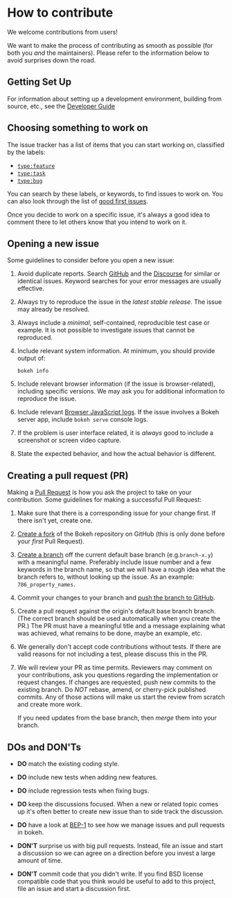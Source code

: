 # How to contribute

We welcome contributions from users!

We want to make the process of contributing as smooth as possible (for both you *and*
the maintainers). Please refer to the information below to avoid surprises down the
road.

## Getting Set Up

For information about setting up a development environment, building from source, etc.,
see the [Developer Guide](https://docs.bokeh.org/en/latest/docs/dev_guide.html)

## Choosing something to work on

The issue tracker has a list of items that you can start working on, classified by the
labels:

* [`type:feature`](https://github.com/bokeh/bokeh/labels/type:%20feature)
* [`type:task`](https://github.com/bokeh/bokeh/labels/type:%20task)
* [`type:bug`](https://github.com/bokeh/bokeh/labels/type:%20bug)

You can search by these labels, or keywords, to find issues to work on. You can also look
through the list of [good first issues](https://github.com/bokeh/bokeh/issues?q=is%3Aopen+is%3Aissue+label%3A%22good+first+issue%22).

Once you decide to work on a specific issue, it's always a good idea to comment there
to let others know that you intend to work on it.

## Opening a new issue

Some guidelines to consider before you open a new issue:

1. Avoid duplicate reports. Search [GitHub](https://github.com/bokeh/bokeh/issues) and
   the [Discourse](https://discourse.bokeh.org) for similar or identical issues. Keyword
   searches for your error messages are usually effective.

2. Always try to reproduce the issue in the *latest stable release*. The issue may already
   be resolved.

3. Always include a *minimal*, self-contained, reproducible test case or example. It is not
   possible to investigate issues that cannot be reproduced.

4. Include relevant system information. At minimum, you should provide output of:

      `bokeh info`

5. Include relevant browser information (if the issue is browser-related), including
   specific versions. We may ask you for additional information to reproduce the issue.

6. Include relevant [Browser JavaScript logs](https://webmasters.stackexchange.com/questions/8525/how-do-i-open-the-javascript-console-in-different-browsers). If the issue involves a Bokeh server app, include `bokeh serve` console logs.

7. If the problem is user interface related, it is *always* good to include a screenshot or
   screen video capture.

8. State the expected behavior, and how the actual behavior is different.

## Creating a pull request (PR)

Making a [Pull Request](https://docs.github.com/en/github/collaborating-with-issues-and-pull-requests/about-pull-requests)
is how you ask the project to take on your contribution. Some guidelines for making a successful
Pull Request:

1. Make sure that there is a corresponding issue for your change first. If there isn't yet,
   create one.

2. [Create a fork](https://docs.github.com/en/github/getting-started-with-github/fork-a-repo) of
   the Bokeh repository on GitHub (this is only done before your *first* Pull Request).

3. [Create a branch](https://git-scm.com/book/en/v2/Git-Branching-Basic-Branching-and-Merging) off
   the current default base branch (e.g.`branch-x.y`) with a meaningful name. Preferably include
   issue number and a few keywords in the branch name, so that we will have a rough idea what the
   branch refers to, without looking up the issue. As an example: `786_property_names`.

4. Commit your changes to your branch and [push the branch to GitHub](https://docs.github.com/en/github/using-git/pushing-commits-to-a-remote-repository).

5. Create a pull request against the origin's default base branch branch. (The correct branch should
   be used automatically when you create the PR.) The PR must have a meaningful title and a message
   explaining what was achieved, what remains to be done, maybe an example, etc.

6. We generally don't accept code contributions without tests. If there are valid reasons for not
   including a test, please discuss this in the PR.

7. We will review your PR as time permits. Reviewers may comment on your contributions, ask
   you questions regarding the implementation or request changes. If changes are requested, push
   new commits to the existing branch. Do *NOT* rebase, amend, or cherry-pick published commits.
   Any of those actions will make us start the review from scratch and create more work.

   If you need updates from the base branch, then *merge* them into your branch.

## DOs and DON'Ts

* **DO** match the existing coding style.

* **DO** include new tests when adding new features.

* **DO** include regression tests when fixing bugs.

* **DO** keep the discussions focused. When a new or related topic comes up it's often better to
  create new issue than to side track the discussion.

* **DO** have a look at [BEP-1](https://github.com/bokeh/bokeh/wiki/BEP-1:-Issues-and-PRs-management) to see how we manage issues and pull requests in bokeh.

* **DON'T** surprise us with big pull requests. Instead, file an issue and start a discussion so we
  can agree on a direction before you invest a large amount of time.

* **DON'T** commit code that you didn't write. If you find BSD license compatible code that you
  think would be useful to add to this project, file an issue and start a discussion first.
